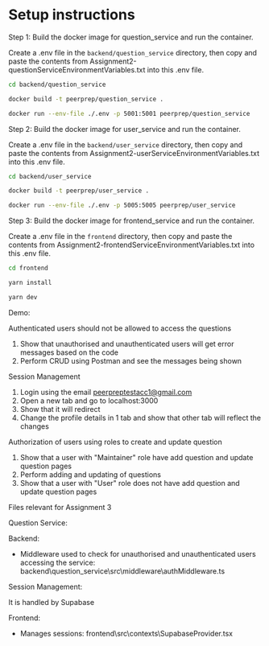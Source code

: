 # Setup instructions

Step 1: Build the docker image for question_service and run the container.

Create a .env file in the `backend/question_service` directory, then copy and paste the contents from Assignment2-questionServiceEnvironmentVariables.txt into this .env file.

```bash
cd backend/question_service

docker build -t peerprep/question_service .

docker run --env-file ./.env -p 5001:5001 peerprep/question_service
```

Step 2: Build the docker image for user_service and run the container.

Create a .env file in the `backend/user_service` directory, then copy and paste the contents from Assignment2-userServiceEnvironmentVariables.txt into this .env file.

```bash
cd backend/user_service

docker build -t peerprep/user_service .

docker run --env-file ./.env -p 5005:5005 peerprep/user_service
```

Step 3: Build the docker image for frontend_service and run the container.

Create a .env file in the `frontend` directory, then copy and paste the contents from Assignment2-frontendServiceEnvironmentVariables.txt into this .env file.

```bash
cd frontend

yarn install

yarn dev
```

Demo:

  Authenticated users should not be allowed to access the questions

  1. Show that unauthorised and unauthenticated users will get error messages based on the code
  2. Perform CRUD using Postman and see the messages being shown

  Session Management

  1. Login using the email <peerpreptestacc1@gmail.com>
  2. Open a new tab and go to localhost:3000
  3. Show that it will redirect
  4. Change the profile details in 1 tab and show that other tab will reflect the changes

  Authorization of users using roles to create and update question

  1. Show that a user with "Maintainer" role have add question and update question pages
  2. Perform adding and updating of questions
  3. Show that a user with "User" role does not have add question and update question pages

Files relevant for Assignment 3

Question Service:

  Backend:

- Middleware used to check for unauthorised and unauthenticated users accessing the service: backend\question_service\src\middleware\authMiddleware.ts

Session Management:
  
  It is handled by Supabase

  Frontend:

- Manages sessions: frontend\src\contexts\SupabaseProvider.tsx
